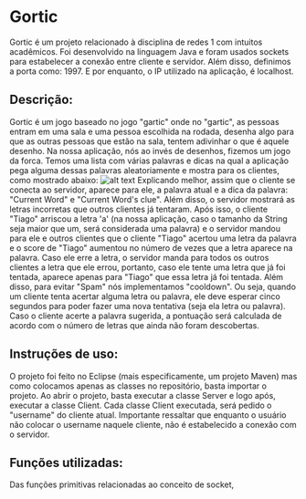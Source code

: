 # Gortic

Gortic é um projeto relacionado à disciplina de redes 1 com intuitos acadêmicos. Foi desenvolvido na linguagem Java e foram usados sockets para estabelecer a conexão entre cliente e servidor. Além disso, definimos a porta como: 1997. E por enquanto, o IP utilizado na aplicação, é localhost. 

## Descrição:
Gortic é um jogo baseado no jogo "gartic" onde no "gartic", as pessoas entram em uma sala e uma pessoa escolhida na rodada, desenha algo para que as outras pessoas que estão na sala, tentem adivinhar o que é aquele desenho. Na nossa aplicação, nós ao invés de desenhos, fizemos um jogo da forca. Temos uma lista com várias palavras e dicas na qual a aplicação pega alguma dessas palavras aleatoriamente e mostra para os clientes, como mostrado abaixo: ![alt text](https://media.discordapp.net/attachments/349715025226629134/446518893066977281/unknown.png?width=720&height=614)
Explicando melhor, assim que o cliente se conecta ao servidor, aparece para ele, a palavra atual e a dica da palavra: "Current Word" e "Current Word's clue". Além disso, o servidor mostrará as letras incorretas que outros clientes já tentaram. Após isso, o cliente "Tiago" arriscou a letra 'a' (na nossa aplicação, caso o tamanho da String seja maior que um, será considerada uma palavra) e o servidor mandou para ele e outros clientes que o cliente "Tiago" acertou uma letra da palavra e o score de "Tiago" aumentou no número de vezes que a letra aparece na palavra. Caso ele erre a letra, o servidor manda para todos os outros clientes a letra que ele errou, portanto, caso ele tente uma letra que já foi tentada, aparece apenas para "Tiago" que essa letra já foi tentada. Além disso, para evitar "Spam" nós implementamos "cooldown". Ou seja, quando um cliente tenta acertar alguma letra ou palavra, ele deve esperar cinco segundos para poder fazer uma nova tentativa (seja ela letra ou palavra). Caso o cliente acerte a palavra sugerida, a pontuação será calculada de acordo com o número de letras que ainda não foram descobertas.

## Instruções de uso:
O projeto foi feito no Eclipse (mais especificamente, um projeto Maven) mas como colocamos apenas as classes no repositório, basta importar o projeto.
Ao abrir o projeto, basta executar a classe Server e logo após, executar a classe Client. Cada classe Client executada, será pedido o "username" do cliente atual. Importante ressaltar que enquanto o usuário não colocar o username naquele cliente, não é estabelecido a conexão com o servidor.
## Funções utilizadas:
 Das funções primitivas relacionadas ao conceito de socket,
